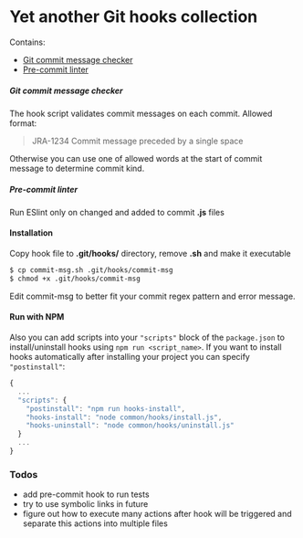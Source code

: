 # Yet another Git hooks collection
Contains:
 - [Git commit message checker](https://github.com/greebamax/yaghc#git-commit-message-checker)
 - [Pre-commit linter](https://github.com/greebamax/yaghc#pre-commit-linter)

##### Git commit message checker
The hook script validates commit messages on each commit.
Allowed format:
> JRA-1234 Commit message preceded by a single space

Otherwise you can use one of allowed words at the start of commit message to determine commit kind.
##### Pre-commit linter
Run ESlint only on changed and added to commit **.js** files

#### Installation
Copy hook file to **.git/hooks/** directory, remove **.sh** and make it executable
```sh
$ cp commit-msg.sh .git/hooks/commit-msg
$ chmod +x .git/hooks/commit-msg
```
Edit commit-msg to better fit your commit regex pattern and error message.
#### Run with NPM
Also you can add scripts into your `"scripts"` block of the `package.json` to install/uninstall hooks using `npm run <script_name>`. If you want to install hooks automatically after installing your project you can specify `"postinstall"`:
```javascript
{
  ...
  "scripts": {
    "postinstall": "npm run hooks-install",
    "hooks-install": "node common/hooks/install.js",
    "hooks-uninstall": "node common/hooks/uninstall.js"
  }
  ...
}
```
### Todos
 - add pre-commit hook to run tests
 - try to use symbolic links in future
 - figure out how to execute many actions after hook will be triggered and separate this actions into multiple files
